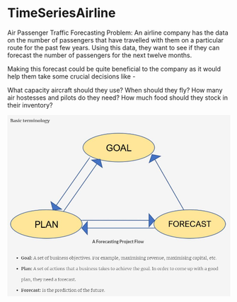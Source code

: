 # TimeSeriesAirline

Air Passenger Traffic Forecasting Problem: An airline company has the data on the number of passengers that have travelled with them on a particular route for the past few years. Using this data, they want to see if they can forecast the number of passengers for the next twelve months.

 

Making this forecast could be quite beneficial to the company as it would help them take some crucial decisions like - 

What capacity aircraft should they use?
When should they fly?
How many air hostesses and pilots do they need?
How much food should they stock in their inventory?

![Observations](https://github.com/abhishekdmc4/TimeSeriesAirline/blob/main/TS.JPG)

